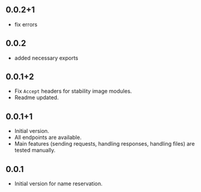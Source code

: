 ## 0.0.2+1

- fix errors

## 0.0.2

- added necessary exports

## 0.0.1+2

- Fix `Accept` headers for stability image modules.
- Readme updated.



## 0.0.1+1

- Initial version.
- All endpoints are available.
- Main features (sending requests, handling responses, handling files) are tested manually.



## 0.0.1

- Initial version for name reservation.
